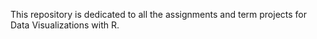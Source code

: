 This repository is dedicated to all the assignments and term projects for Data Visualizations with R.
